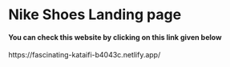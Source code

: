 <h1>Nike Shoes Landing page</h1>
<h4>You can check this website by clicking on this link given below</h4>
https://fascinating-kataifi-b4043c.netlify.app/
